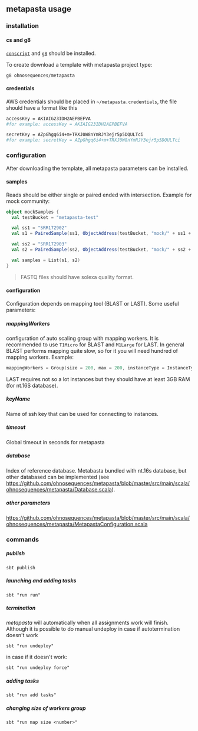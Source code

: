 ## metapasta usage

### installation

#### cs and g8
[`conscript`](https://github.com/n8han/conscript#installation) and [`g8`](https://github.com/n8han/giter8#installation) should be installed.

To create download a template with metapasta project type:

```
g8 ohnosequences/metapasta
```


#### credentials

AWS credentials should be placed in `~/metapasta.credentials`, the file should have a format like this

```bash
accessKey = AKIAIG23IDH2AEPBEFVA
#for example: accessKey = AKIAIG23IDH2AEPBEFVA

secretKey = AZpGhgq6i4+m+TRXJ0W8nYmRJY3ejr5p5DQULTci
#for example: secretKey = AZpGhgq6i4+m+TRXJ0W8nYmRJY3ejr5p5DQULTci
```

### configuration

After downloading the template, all metapasta parameters can be installed.

#### samples
Reads should be either single or paired ended with intersection. Example for mock community:

```scala
object mockSamples {
  val testBucket = "metapasta-test"

  val ss1 = "SRR172902"
  val s1 = PairedSample(ss1, ObjectAddress(testBucket, "mock/" + ss1 + ".fastq"), ObjectAddress(testBucket, "mock/" + ss1 + ".fastq"))

  val ss2 = "SRR172903"
  val s2 = PairedSample(ss2, ObjectAddress(testBucket, "mock/" + ss2 + ".fastq"), ObjectAddress(testBucket, "mock/" + ss2 + ".fastq"))

  val samples = List(s1, s2)
}
```

> FASTQ files should have solexa quality format.

#### configuration
Configuration depends on mapping tool (BLAST or LAST). Some useful parameters:

##### mappingWorkers  
configuration of auto scaling group with mapping workers. It is recommended to use `T1Micro` for BLAST and `M1Large` for LAST. In general BLAST performs mapping quite slow, so for it you will need hundred of mapping workers. Example:

```scala
mappingWorkers = Group(size = 200, max = 200, instanceType = InstanceType.T1Micro, purchaseModel = SpotAuto)
```

LAST requires not so a lot instances but they should have at least 3GB RAM (for nt.16S database).

##### keyName
Name of ssh key that can be used for connecting to instances.

##### timeout
Global timeout in seconds for metapasta

##### database
Index of reference database. Metabasta bundled with nt.16s database, but other databased can be implemented (see https://github.com/ohnosequences/metapasta/blob/master/src/main/scala/ohnosequences/metapasta/Database.scala).


##### other parameters
https://github.com/ohnosequences/metapasta/blob/master/src/main/scala/ohnosequences/metapasta/MetapastaConfiguration.scala



### commands 

##### publish

```
sbt publish
```


##### launching and adding tasks

```
sbt "run run"
```


##### termination

*metapasta* will automatically when all assignments work will finish. Although it is possible to do manual undeploy in case if autotermination doesn't work

```
sbt "run undeploy"
```

in case if it doesn't work:

```
sbt "run undeploy force"
```

##### adding tasks

```
sbt "run add tasks"
```

##### changing size of workers group

```
sbt "run map size <number>"
```






